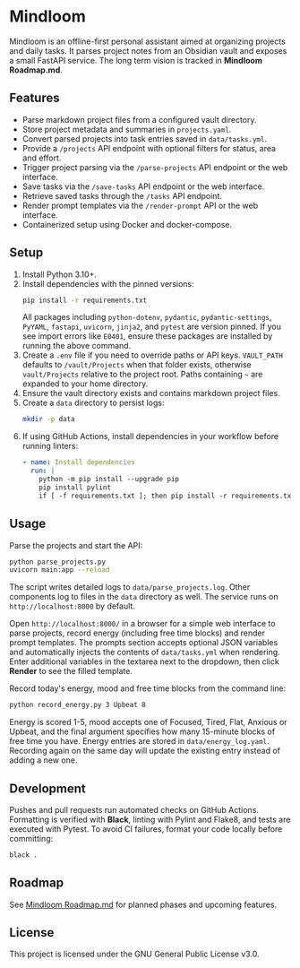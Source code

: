 # Mindloom

Mindloom is an offline-first personal assistant aimed at organizing projects and daily tasks. It parses project notes from an Obsidian vault and exposes a small FastAPI service. The long term vision is tracked in **Mindloom Roadmap.md**.

## Features
- Parse markdown project files from a configured vault directory.
- Store project metadata and summaries in `projects.yaml`.
- Convert parsed projects into task entries saved in `data/tasks.yml`.
- Provide a `/projects` API endpoint with optional filters for status, area and effort.
- Trigger project parsing via the `/parse-projects` API endpoint or the web interface.
- Save tasks via the `/save-tasks` API endpoint or the web interface.
- Retrieve saved tasks through the `/tasks` API endpoint.
- Render prompt templates via the `/render-prompt` API or the web interface.
- Containerized setup using Docker and docker-compose.

## Setup
1. Install Python 3.10+.
2. Install dependencies with the pinned versions:
   ```bash
   pip install -r requirements.txt
   ```
   All packages including `python-dotenv`, `pydantic`, `pydantic-settings`, `PyYAML`, `fastapi`, `uvicorn`, `jinja2`, and `pytest` are version pinned. If you see import errors like `E0401`, ensure these packages are installed by running the above command.
3. Create a `.env` file if you need to override paths or API keys. `VAULT_PATH` defaults to `/vault/Projects` when that folder exists, otherwise `vault/Projects` relative to the project root. Paths containing `~` are expanded to your home directory.
4. Ensure the vault directory exists and contains markdown project files.
5. Create a `data` directory to persist logs:
   ```bash
   mkdir -p data
   ```
6. If using GitHub Actions, install dependencies in your workflow before running linters:
   ```yaml
   - name: Install dependencies
     run: |
       python -m pip install --upgrade pip
       pip install pylint
       if [ -f requirements.txt ]; then pip install -r requirements.txt; fi
   ```

## Usage
Parse the projects and start the API:
```bash
python parse_projects.py
uvicorn main:app --reload
```
The script writes detailed logs to `data/parse_projects.log`.
Other components log to files in the `data` directory as well.
The service runs on `http://localhost:8000` by default.

Open `http://localhost:8000/` in a browser for a simple web interface to parse projects, record energy (including free time blocks) and render prompt templates.
The prompts section accepts optional JSON variables and automatically injects the contents of `data/tasks.yml` when rendering. Enter additional variables in the textarea next to the dropdown, then click **Render** to see the filled template.

Record today's energy, mood and free time blocks from the command line:
```bash
python record_energy.py 3 Upbeat 8
```
Energy is scored 1-5, mood accepts one of Focused, Tired, Flat, Anxious or Upbeat,
and the final argument specifies how many 15-minute blocks of free time you have.
Energy entries are stored in `data/energy_log.yaml`.
Recording again on the same day will update the existing entry instead of adding a new one.

## Development
Pushes and pull requests run automated checks on GitHub Actions. Formatting is
verified with **Black**, linting with Pylint and Flake8, and tests are executed
with Pytest. To avoid CI failures, format your code locally before committing:
```bash
black .
```

## Roadmap
See [Mindloom Roadmap.md](Mindloom%20Roadmap.md) for planned phases and upcoming features.

## License
This project is licensed under the GNU General Public License v3.0.
